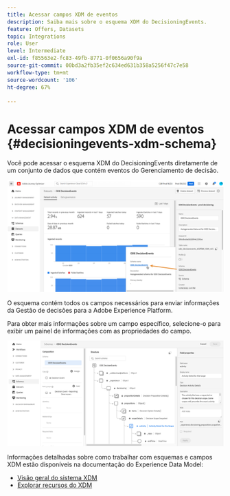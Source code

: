 ```yaml
---
title: Acessar campos XDM de eventos
description: Saiba mais sobre o esquema XDM do DecisioningEvents.
feature: Offers, Datasets
topic: Integrations
role: User
level: Intermediate
exl-id: f85563e2-fc83-49fb-8771-0f0656a90f9a
source-git-commit: 00bd3a2fb35ef2c634ed631b358a5256f47c7e58
workflow-type: tm+mt
source-wordcount: '106'
ht-degree: 67%

---
```


# Acessar campos XDM de eventos {#decisioningevents-xdm-schema}

Você pode acessar o esquema XDM do DecisioningEvents diretamente de um conjunto de dados que contém eventos do Gerenciamento de decisão.

![](../assets/access-schema.png)

O esquema contém todos os campos necessários para enviar informações da Gestão de decisões para a Adobe Experience Platform.

Para obter mais informações sobre um campo específico, selecione-o para exibir um painel de informações com as propriedades do campo.

![](../assets/schema-fields.png)

Informações detalhadas sobre como trabalhar com esquemas e campos XDM estão disponíveis na documentação do Experience Data Model:

* [Visão geral do sistema XDM](https://experienceleague.adobe.com/docs/experience-platform/xdm/home.html?lang=pt-BR)
* [Explorar recursos do XDM](https://experienceleague.adobe.com/docs/experience-platform/xdm/ui/explore.html?lang=pt-BR)
